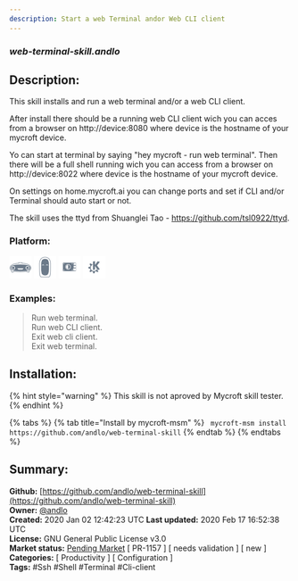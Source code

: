 ```yaml
---
description: Start a web Terminal andor Web CLI client
---
```


### _web-terminal-skill.andlo_  
## Description:  
This skill installs and run a web terminal and/or a web CLI client.

After install there should be a running web CLI client wich you can acces from a browser on
http://device:8080 where device is the hostname of your mycroft device.

Yo can start at terminal by saying "hey mycroft - run web terminal". Then there will be a full
shell running wich you can access from a browser on http://device:8022 where device is the
hostname of your mycroft device.

On settings on home.mycroft.ai you can change ports and set if CLI and/or Terminal should auto start or not.

The skill uses the ttyd from Shuanglei Tao - https://github.com/tsl0922/ttyd.  
  
  
### Platform:  
 ![Mark I](../.gitbook/assets/mark-1-icon.png)  ![Mark II](../.gitbook/assets/mark-2-icon.png)  ![Picroft](../.gitbook/assets/picroft-icon.png)  ![plasmoid](../.gitbook/assets/kde.png)   
### Examples:  
> Run web terminal.  
> Run web CLI client.  
> Exit web cli client.  
> Exit web terminal.  
  
## Installation:  
{% hint style="warning" %}
This skill is not aproved by Mycroft skill tester.
{% endhint %}
    
{% tabs %}
{% tab title="Install by mycroft-msm" %}
``` mycroft-msm install https://github.com/andlo/web-terminal-skill```
{% endtab %}
  {% endtabs %}
    
## Summary:  
**Github:** [https://github.com/andlo/web-terminal-skill](https://github.com/andlo/web-terminal-skill)  
**Owner:** [@andlo](https://github.com/andlo)  
**Created:** 2020 Jan 02 12:42:23 UTC  **Last updated:** 2020 Feb 17 16:52:38 UTC  
**License:** GNU General Public License v3.0  
**Market status:** [Pending Market](https://market.mycroft.ai/skill/) [ PR-1157 ] [ needs validation ] [ new ]  
**Categories:** [ Productivity ] [ Configuration ]   
**Tags:** \#Ssh \#Shell \#Terminal \#Cli-client   
